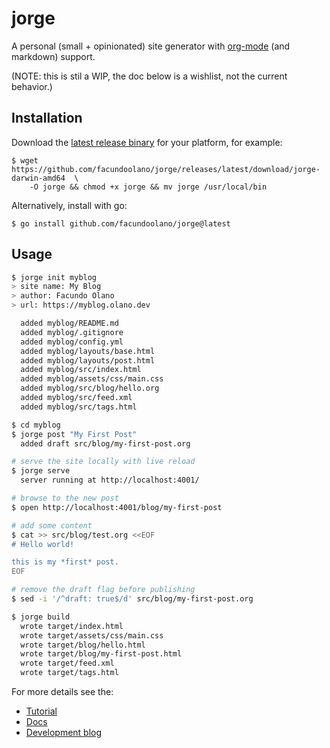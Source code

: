# jorge
A personal (small + opinionated) site generator with [org-mode](https://orgmode.org/) (and markdown) support.

(NOTE: this is stil a WIP, the doc below is a wishlist, not the current behavior.)

## Installation
Download the [latest release binary](https://github.com/facundoolano/jorge/releases/latest) for your platform, for example:

    $ wget https://github.com/facundoolano/jorge/releases/latest/download/jorge-darwin-amd64  \
        -O jorge && chmod +x jorge && mv jorge /usr/local/bin

Alternatively, install with go:

    $ go install github.com/facundoolano/jorge@latest

## Usage

```bash
$ jorge init myblog
> site name: My Blog
> author: Facundo Olano
> url: https://myblog.olano.dev

  added myblog/README.md
  added myblog/.gitignore
  added myblog/config.yml
  added myblog/layouts/base.html
  added myblog/layouts/post.html
  added myblog/src/index.html
  added myblog/assets/css/main.css
  added myblog/src/blog/hello.org
  added myblog/src/feed.xml
  added myblog/src/tags.html

$ cd myblog
$ jorge post "My First Post"
  added draft src/blog/my-first-post.org

# serve the site locally with live reload
$ jorge serve
  server running at http://localhost:4001/

# browse to the new post
$ open http://localhost:4001/blog/my-first-post

# add some content
$ cat >> src/blog/test.org <<EOF
# Hello world!

this is my *first* post.
EOF

# remove the draft flag before publishing
$ sed -i '/^draft: true$/d' src/blog/my-first-post.org

$ jorge build
  wrote target/index.html
  wrote target/assets/css/main.css
  wrote target/blog/hello.html
  wrote target/blog/my-first-post.html
  wrote target/feed.xml
  wrote target/tags.html
```

For more details see the:

  - [Tutorial](https://jorge.olano.dev#tutorial)
  - [Docs](https://jorge.olano.dev#docs)
  - [Development blog](https://jorge.olano.dev#blog)

